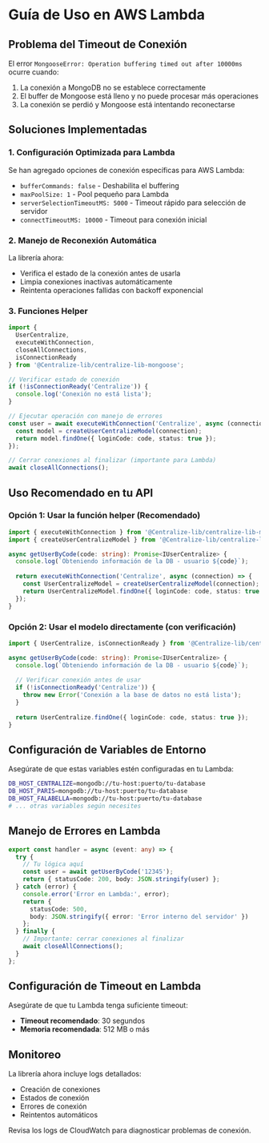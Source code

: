 # Guía de Uso en AWS Lambda

## Problema del Timeout de Conexión

El error `MongooseError: Operation buffering timed out after 10000ms` ocurre cuando:
1. La conexión a MongoDB no se establece correctamente
2. El buffer de Mongoose está lleno y no puede procesar más operaciones
3. La conexión se perdió y Mongoose está intentando reconectarse

## Soluciones Implementadas

### 1. Configuración Optimizada para Lambda

Se han agregado opciones de conexión específicas para AWS Lambda:
- `bufferCommands: false` - Deshabilita el buffering
- `maxPoolSize: 1` - Pool pequeño para Lambda
- `serverSelectionTimeoutMS: 5000` - Timeout rápido para selección de servidor
- `connectTimeoutMS: 10000` - Timeout para conexión inicial

### 2. Manejo de Reconexión Automática

La librería ahora:
- Verifica el estado de la conexión antes de usarla
- Limpia conexiones inactivas automáticamente
- Reintenta operaciones fallidas con backoff exponencial

### 3. Funciones Helper

```typescript
import { 
  UserCentralize, 
  executeWithConnection, 
  closeAllConnections,
  isConnectionReady 
} from '@Centralize-lib/centralize-lib-mongoose';

// Verificar estado de conexión
if (!isConnectionReady('Centralize')) {
  console.log('Conexión no está lista');
}

// Ejecutar operación con manejo de errores
const user = await executeWithConnection('Centralize', async (connection) => {
  const model = createUserCentralizeModel(connection);
  return model.findOne({ loginCode: code, status: true });
});

// Cerrar conexiones al finalizar (importante para Lambda)
await closeAllConnections();
```

## Uso Recomendado en tu API

### Opción 1: Usar la función helper (Recomendado)

```typescript
import { executeWithConnection } from '@Centralize-lib/centralize-lib-mongoose';
import { createUserCentralizeModel } from '@Centralize-lib/centralize-lib-mongoose';

async getUserByCode(code: string): Promise<IUserCentralize> {
  console.log(`Obteniendo información de la DB - usuario ${code}`);
  
  return executeWithConnection('Centralize', async (connection) => {
    const UserCentralizeModel = createUserCentralizeModel(connection);
    return UserCentralizeModel.findOne({ loginCode: code, status: true });
  });
}
```

### Opción 2: Usar el modelo directamente (con verificación)

```typescript
import { UserCentralize, isConnectionReady } from '@Centralize-lib/centralize-lib-mongoose';

async getUserByCode(code: string): Promise<IUserCentralize> {
  console.log(`Obteniendo información de la DB - usuario ${code}`);
  
  // Verificar conexión antes de usar
  if (!isConnectionReady('Centralize')) {
    throw new Error('Conexión a la base de datos no está lista');
  }
  
  return UserCentralize.findOne({ loginCode: code, status: true });
}
```

## Configuración de Variables de Entorno

Asegúrate de que estas variables estén configuradas en tu Lambda:

```bash
DB_HOST_CENTRALIZE=mongodb://tu-host:puerto/tu-database
DB_HOST_PARIS=mongodb://tu-host:puerto/tu-database
DB_HOST_FALABELLA=mongodb://tu-host:puerto/tu-database
# ... otras variables según necesites
```

## Manejo de Errores en Lambda

```typescript
export const handler = async (event: any) => {
  try {
    // Tu lógica aquí
    const user = await getUserByCode('12345');
    return { statusCode: 200, body: JSON.stringify(user) };
  } catch (error) {
    console.error('Error en Lambda:', error);
    return { 
      statusCode: 500, 
      body: JSON.stringify({ error: 'Error interno del servidor' }) 
    };
  } finally {
    // Importante: cerrar conexiones al finalizar
    await closeAllConnections();
  }
};
```

## Configuración de Timeout en Lambda

Asegúrate de que tu Lambda tenga suficiente timeout:
- **Timeout recomendado**: 30 segundos
- **Memoria recomendada**: 512 MB o más

## Monitoreo

La librería ahora incluye logs detallados:
- Creación de conexiones
- Estados de conexión
- Errores de conexión
- Reintentos automáticos

Revisa los logs de CloudWatch para diagnosticar problemas de conexión. 